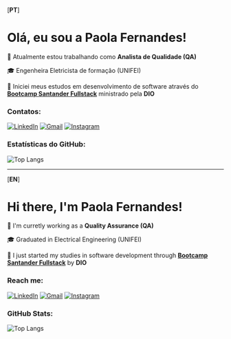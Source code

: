 [**PT**]
# Olá, eu sou a **Paola Fernandes**!

💼 Atualmente estou trabalhando como **Analista de Qualidade (QA)**

🎓 Engenheira Eletricista de formação (UNIFEI)

🌱 Iniciei meus estudos em desenvolvimento de software através do [**Bootcamp Santander Fullstack**](https://www.dio.me/bootcamp/santander-fullstack-developer) ministrado pela **DIO**



### **Contatos:**

[![LinkedIn](https://img.shields.io/badge/LinkedIn-4F4F4F?style=for-the-badge&logo=linkedin&logoColor=0E76A8)](https://www.linkedin.com/in/paola-fernandes/) [![Gmail](https://img.shields.io/badge/Gmail-4F4F4F?style=for-the-badge&logo=gmail)](https://www.instagram.com/paolaafernandes/) [![Instagram](https://img.shields.io/badge/Instagram-4F4F4F?style=for-the-badge&logo=instagram)](https://www.instagram.com/paolaafernandes/)

### **Estatísticas do GitHub:**

![Top Langs](https://github-readme-stats.vercel.app/api/top-langs/?username=PaolaaFernandes&layout=compact&bg_color=000&border_color=000&title_color=FFF&text_color=FFF)

---------------------------------------------------------
[**EN**]

# Hi there, I'm **Paola Fernandes**!

💼 I'm curretly working as a **Quality Assurance (QA)**

🎓 Graduated in Electrical Engineering (UNIFEI)

🌱 I just started my studies in software development through [**Bootcamp Santander Fullstack**](https://www.dio.me/bootcamp/santander-fullstack-developer) by **DIO**

### **Reach me:**

[![LinkedIn](https://img.shields.io/badge/LinkedIn-4F4F4F?style=for-the-badge&logo=linkedin&logoColor=0E76A8)](https://www.linkedin.com/in/paola-fernandes/) [![Gmail](https://img.shields.io/badge/Gmail-4F4F4F?style=for-the-badge&logo=gmail)](https://www.instagram.com/paolaafernandes/) [![Instagram](https://img.shields.io/badge/Instagram-4F4F4F?style=for-the-badge&logo=instagram)](https://www.instagram.com/paolaafernandes/)


### **GitHub Stats:**

![Top Langs](https://github-readme-stats.vercel.app/api/top-langs/?username=PaolaaFernandes&layout=compact&bg_color=000&border_color=000&title_color=FFF&text_color=FFF)
